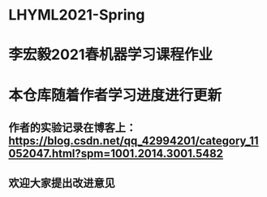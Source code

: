# LHYML2021-Spring
# 李宏毅2021春机器学习课程作业

# 本仓库随着作者学习进度进行更新
## 作者的实验记录在博客上：https://blog.csdn.net/qq_42994201/category_11052047.html?spm=1001.2014.3001.5482

## 欢迎大家提出改进意见

